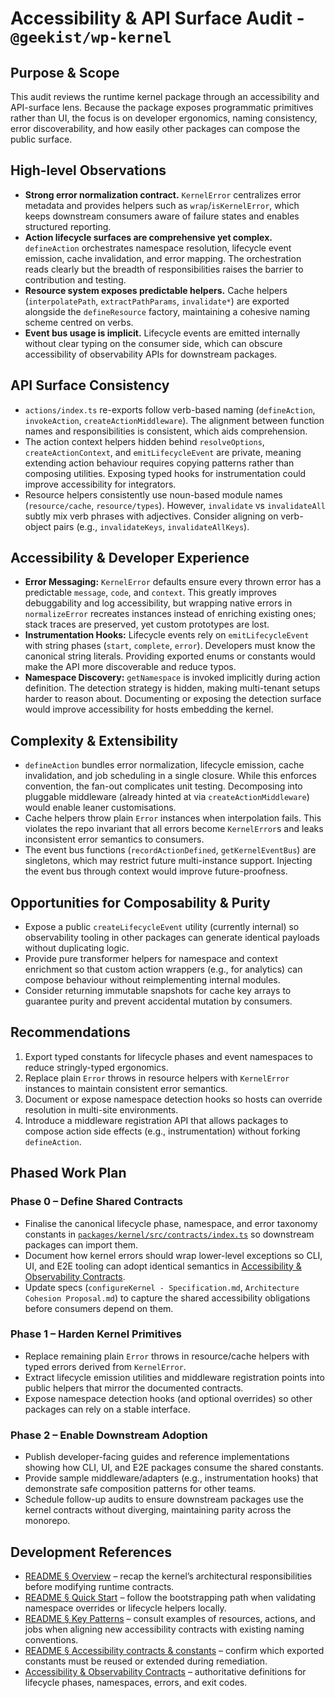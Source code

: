 # Accessibility & API Surface Audit - `@geekist/wp-kernel`

## Purpose & Scope

This audit reviews the runtime kernel package through an accessibility and API-surface lens. Because the package exposes programmatic primitives rather than UI, the focus is on developer ergonomics, naming consistency, error discoverability, and how easily other packages can compose the public surface.

## High-level Observations

- **Strong error normalization contract.** `KernelError` centralizes error metadata and provides helpers such as `wrap`/`isKernelError`, which keeps downstream consumers aware of failure states and enables structured reporting.
- **Action lifecycle surfaces are comprehensive yet complex.** `defineAction` orchestrates namespace resolution, lifecycle event emission, cache invalidation, and error mapping. The orchestration reads clearly but the breadth of responsibilities raises the barrier to contribution and testing.
- **Resource system exposes predictable helpers.** Cache helpers (`interpolatePath`, `extractPathParams`, `invalidate*`) are exported alongside the `defineResource` factory, maintaining a cohesive naming scheme centred on verbs.
- **Event bus usage is implicit.** Lifecycle events are emitted internally without clear typing on the consumer side, which can obscure accessibility of observability APIs for downstream packages.

## API Surface Consistency

- `actions/index.ts` re-exports follow verb-based naming (`defineAction`, `invokeAction`, `createActionMiddleware`). The alignment between function names and responsibilities is consistent, which aids comprehension.
- The action context helpers hidden behind `resolveOptions`, `createActionContext`, and `emitLifecycleEvent` are private, meaning extending action behaviour requires copying patterns rather than composing utilities. Exposing typed hooks for instrumentation could improve accessibility for integrators.
- Resource helpers consistently use noun-based module names (`resource/cache`, `resource/types`). However, `invalidate` vs `invalidateAll` subtly mix verb phrases with adjectives. Consider aligning on verb-object pairs (e.g., `invalidateKeys`, `invalidateAllKeys`).

## Accessibility & Developer Experience

- **Error Messaging:** `KernelError` defaults ensure every thrown error has a predictable `message`, `code`, and `context`. This greatly improves debuggability and log accessibility, but wrapping native errors in `normalizeError` recreates instances instead of enriching existing ones; stack traces are preserved, yet custom prototypes are lost.
- **Instrumentation Hooks:** Lifecycle events rely on `emitLifecycleEvent` with string phases (`start`, `complete`, `error`). Developers must know the canonical string literals. Providing exported enums or constants would make the API more discoverable and reduce typos.
- **Namespace Discovery:** `getNamespace` is invoked implicitly during action definition. The detection strategy is hidden, making multi-tenant setups harder to reason about. Documenting or exposing the detection surface would improve accessibility for hosts embedding the kernel.

## Complexity & Extensibility

- `defineAction` bundles error normalization, lifecycle emission, cache invalidation, and job scheduling in a single closure. While this enforces convention, the fan-out complicates unit testing. Decomposing into pluggable middleware (already hinted at via `createActionMiddleware`) would enable leaner customisations.
- Cache helpers throw plain `Error` instances when interpolation fails. This violates the repo invariant that all errors become `KernelError`s and leaks inconsistent error semantics to consumers.
- The event bus functions (`recordActionDefined`, `getKernelEventBus`) are singletons, which may restrict future multi-instance support. Injecting the event bus through context would improve future-proofness.

## Opportunities for Composability & Purity

- Expose a public `createLifecycleEvent` utility (currently internal) so observability tooling in other packages can generate identical payloads without duplicating logic.
- Provide pure transformer helpers for namespace and context enrichment so that custom action wrappers (e.g., for analytics) can compose behaviour without reimplementing internal modules.
- Consider returning immutable snapshots for cache key arrays to guarantee purity and prevent accidental mutation by consumers.

## Recommendations

1. Export typed constants for lifecycle phases and event namespaces to reduce stringly-typed ergonomics.
2. Replace plain `Error` throws in resource helpers with `KernelError` instances to maintain consistent error semantics.
3. Document or expose namespace detection hooks so hosts can override resolution in multi-site environments.
4. Introduce a middleware registration API that allows packages to compose action side effects (e.g., instrumentation) without forking `defineAction`.

## Phased Work Plan

### Phase 0 – Define Shared Contracts

- Finalise the canonical lifecycle phase, namespace, and error taxonomy constants in [`packages/kernel/src/contracts/index.ts`](./src/contracts/index.ts) so downstream packages can import them.
- Document how kernel errors should wrap lower-level exceptions so CLI, UI, and E2E tooling can adopt identical semantics in [Accessibility & Observability Contracts](../../contracts/ACCESSIBILITY_CONTRACTS.md).
- Update specs (`configureKernel - Specification.md`, `Architecture Cohesion Proposal.md`) to capture the shared accessibility obligations before consumers depend on them.

### Phase 1 – Harden Kernel Primitives

- Replace remaining plain `Error` throws in resource/cache helpers with typed errors derived from `KernelError`.
- Extract lifecycle emission utilities and middleware registration points into public helpers that mirror the documented contracts.
- Expose namespace detection hooks (and optional overrides) so other packages can rely on a stable interface.

### Phase 2 – Enable Downstream Adoption

- Publish developer-facing guides and reference implementations showing how CLI, UI, and E2E packages consume the shared constants.
- Provide sample middleware/adapters (e.g., instrumentation hooks) that demonstrate safe composition patterns for other teams.
- Schedule follow-up audits to ensure downstream packages use the kernel contracts without diverging, maintaining parity across the monorepo.

## Development References

- [README § Overview](README.md#overview) – recap the kernel’s architectural responsibilities before modifying runtime contracts.
- [README § Quick Start](README.md#quick-start) – follow the bootstrapping path when validating namespace overrides or lifecycle helpers locally.
- [README § Key Patterns](README.md#key-patterns) – consult examples of resources, actions, and jobs when aligning new accessibility contracts with existing naming conventions.
- [README § Accessibility contracts & constants](README.md#accessibility-contracts--constants) – confirm which exported constants must be reused or extended during remediation.
- [Accessibility & Observability Contracts](../../contracts/ACCESSIBILITY_CONTRACTS.md) – authoritative definitions for lifecycle phases, namespaces, errors, and exit codes.
